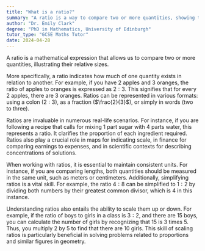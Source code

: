 ```yaml
---
title: "What is a ratio?"
summary: "A ratio is a way to compare two or more quantities, showing the relative sizes of each."
author: "Dr. Emily Clark"
degree: "PhD in Mathematics, University of Edinburgh"
tutor_type: "GCSE Maths Tutor"
date: 2024-04-28
---
```


A ratio is a mathematical expression that allows us to compare two or more quantities, illustrating their relative sizes.

More specifically, a ratio indicates how much of one quantity exists in relation to another. For example, if you have 2 apples and 3 oranges, the ratio of apples to oranges is expressed as $2:3$. This signifies that for every $2$ apples, there are $3$ oranges. Ratios can be represented in various formats: using a colon ($2:3$), as a fraction ($\frac{2}{3}$), or simply in words (two to three).

Ratios are invaluable in numerous real-life scenarios. For instance, if you are following a recipe that calls for mixing $1$ part sugar with $4$ parts water, this represents a ratio. It clarifies the proportion of each ingredient required. Ratios also play a crucial role in maps for indicating scale, in finance for comparing earnings to expenses, and in scientific contexts for describing concentrations of solutions.

When working with ratios, it is essential to maintain consistent units. For instance, if you are comparing lengths, both quantities should be measured in the same unit, such as meters or centimeters. Additionally, simplifying ratios is a vital skill. For example, the ratio $4:8$ can be simplified to $1:2$ by dividing both numbers by their greatest common divisor, which is $4$ in this instance.

Understanding ratios also entails the ability to scale them up or down. For example, if the ratio of boys to girls in a class is $3:2$, and there are $15$ boys, you can calculate the number of girls by recognizing that $15$ is $3$ times $5$. Thus, you multiply $2$ by $5$ to find that there are $10$ girls. This skill of scaling ratios is particularly beneficial in solving problems related to proportions and similar figures in geometry.
    